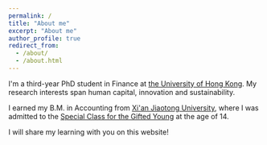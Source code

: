 ```yaml
---
permalink: /
title: "About me"
excerpt: "About me"
author_profile: true
redirect_from: 
  - /about/
  - /about.html
---
```



I'm a third-year PhD student in Finance at [the University of Hong Kong](https://www.hku.hk/). My research interests span human capital, innovation and sustainability.

I earned my B.M. in Accounting from [Xi'an Jiaotong University](http://en.xjtu.edu.cn/), where I was admitted to the [Special Class for the Gifted Young](https://en.wikipedia.org/wiki/Special_Class_for_the_Gifted_Young) at the age of 14.

I will share my learning with you on this website!